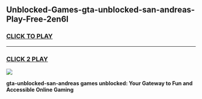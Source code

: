 
## Unblocked-Games-gta-unblocked-san-andreas-Play-Free-2en6l
<h3>
<a href="https://premium76.site?title=gta-unblocked-san-andreas&ref=10A">CLICK TO PLAY</a></h3>
<hr>

<h3>
<a href="https://premium76.site?title=gta-unblocked-san-andreas&ref=10A">CLICK 2 PLAY</a>
  
</h3>

<a href="https://premium76.site?title=gta-unblocked-san-andreas&ref=10A"><img src="https://clearcache.store/games.png"></a>


**gta-unblocked-san-andreas games unblocked: Your Gateway to Fun and Accessible Online Gaming**
